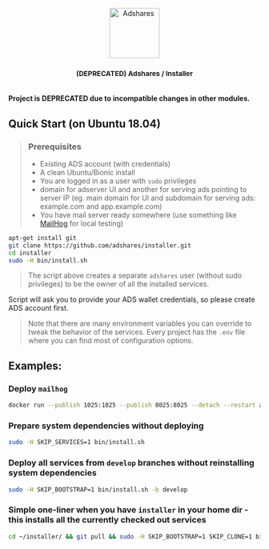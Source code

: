<p align="center">
    <a href="https://adshares.net/" title="Adshares sp. z o.o." target="_blank">
        <img src="https://adshares.net/logos/ads.svg" alt="Adshares" width="100" height="100">
    </a>
</p>

<h3 align="center"><small>(DEPRECATED) Adshares / Installer</small></h3>
<br />
<b>Project is DEPRECATED due to incompatible changes in other modules. </b>

## Quick Start (on Ubuntu 18.04)


> ### Prerequisites
> - Existing ADS account (with credentials)
> - A clean Ubuntu/Bionic install
> - You are logged in as a user with `sudo` privileges
> - domain for adserver UI and another for serving ads pointing to server IP (eg. main domain for UI and subdomain for serving ads: example.com and app.example.com)
> - You have mail server ready somewhere (use something like [MailHog](https://github.com/mailhog/MailHog) for local testing)

```bash
apt-get install git
git clone https://github.com/adshares/installer.git
cd installer
sudo -H bin/install.sh
```
> The script above creates a separate `adshares` user (without sudo privileges) to be the owner of all the installed services.

Script will ask you to provide your ADS wallet credentials, so please create ADS account first.

> Note that there are many environment variables you can override to tweak the behavior of the services. 
> Every project has the `.env` file where you can find most of configuration options. 

## Examples:
### Deploy `mailhog`
```bash
docker run --publish 1025:1025 --publish 8025:8025 --detach --restart always mailhog/mailhog
```
### Prepare system dependencies without deploying 
```bash
sudo -H SKIP_SERVICES=1 bin/install.sh
```

### Deploy all services from `develop` branches without reinstalling system dependencies
```bash
sudo -H SKIP_BOOTSTRAP=1 bin/install.sh -b develop
```

### Simple one-liner when you have `installer` in your home dir - this installs all the currently checked out services
```bash
cd ~/installer/ && git pull && sudo -H SKIP_BOOTSTRAP=1 SKIP_CLONE=1 bin/install.sh
```
